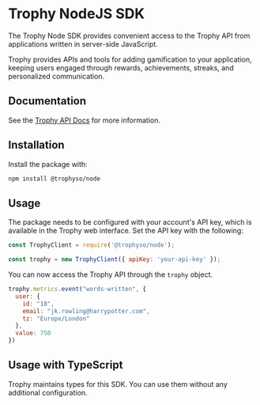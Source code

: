 # Trophy NodeJS SDK

The Trophy Node SDK provides convenient access to the Trophy API from applications written in
server-side JavaScript.

Trophy provides APIs and tools for adding gamification to your application, keeping users engaged
through rewards, achievements, streaks, and personalized communication.

## Documentation

See the [Trophy API Docs](https://trophy.docs.buildwithfern.com/overview/introduction) for more 
information.

## Installation

Install the package with:

```bash
npm install @trophyso/node
```

## Usage

The package needs to be configured with your account's API key, which is available in the Trophy
web interface. Set the API key with the following:

```javascript
const TrophyClient = require('@trophyso/node');

const trophy = new TrophyClient({ apiKey: 'your-api-key' });
```

You can now access the Trophy API through the `trophy` object.

```javascript
trophy.metrics.event("words-written", {
  user: {
    id: "18",
    email: "jk.rowling@harrypotter.com",
    tz: "Europe/London"
  },
  value: 750
})
```

## Usage with TypeScript

Trophy maintains types for this SDK. You can use them without any additional configuration.
